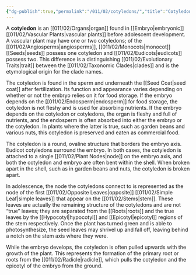```yaml
---
{"dg-publish":true,"permalink":"/011/02/cotyledons/","title":"Cotyledons","tags":["BIOL412"],"created":"2024-09-26T13:45:04.078-07:00","updated":"2024-09-26T15:17:10.818-07:00"}
---
```


A **cotyledon** is an [[011/02/Organs\|organ]] found in [[Embryo\|embryonic]] [[011/02/Vascular Plants\|vascular plants]] before adolescent development. A vascular plant may have one or two cotyledons; of the [[011/02/Angiosperms\|angiosperms]], [[011/02/Monocots\|monocot]] [[Seeds\|seeds]] possess one cotyledon and [[011/02/Eudicots\|eudicots]] possess two. This difference is a distinguishing [[011/02/Evolutionary Traits\|trait]] between the [[011/02/Taxonomic Clades\|clades]] and is the etymological origin for the clade names.

The cotyledon is found in the sperm and underneath the [[Seed Coat\|seed coat]] after fertilization. Its function and appearance varies depending on whether or not the embryo relies on it for food storage. If the embryo depends on the [[011/02/Endosperm\|endosperm]] for food storage, the cotyledon is not fleshy and is used for absorbing nutrients. If the embryo depends on the cotyledon or cotyledons, the organ is fleshy and full of nutrients, and the endosperm is often absorbed into either the embryo or the cotyledon. In plants where the latter is true, such as garden beans and various nuts, this cotyledon is preserved and eaten as commercial food.

The cotyledon is a round, ovaline structure that borders the embryo axis. Eudicot cotyledons surround the embryo. In both cases, the cotyledon is attached to a single [[011/02/Plant Nodes\|node]] on the embryo axis, and both the cotyledon and embryo are often bent within the shell. When broken apart in the shell, such as in garden beans and nuts, the cotyledon is broken apart.

In adolescence, the node the cotyledons connect to is represented as the node of the first [[011/02/Opposite Leaves\|opposite]] [[011/02/Simple Leaf\|simple leaves]] that appear on the [[011/02/Stems\|stem]]. These leaves are actually the remaining structure of the cotyledons and are not “true” leaves; they are separated from the [[Roots\|roots]] and the true leaves by the [[Hypocotyl\|hypocotyl]] and [[Epicotyl\|epicotyl]] regions of the stem respectively. Once the plant has turned green and is able to photosynthesize, the seed leaves may shrivel up and fall off, leaving behind a notch on the stem axis where they were.

While the embryo develops, the cotyledon is often pulled upwards with the growth of the plant. This represents the formation of the primary root or roots from the [[011/02/Radicle\|radicle]], which pulls the cotyledon and the epicotyl of the embryo from the ground.